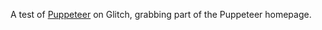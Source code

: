 A test of [Puppeteer](https://github.com/GoogleChrome/puppeteer) on Glitch, grabbing part of the Puppeteer homepage.